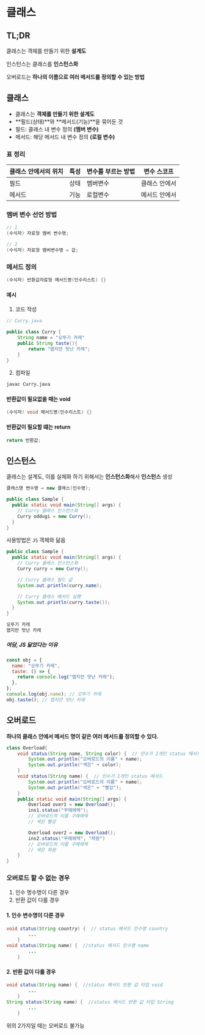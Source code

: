 # 클래스

## TL;DR

클래스는 객체를 만들기 위한 **설계도**

인스턴스는 클래스를 **인스턴스화**

오버로드는 **하나의 이름으로 여러 메서드를 정의할 수 있는 방법**

## 클래스

- 클래스는 **객체를 만들기 위한 설계도**
- **필드(상태)**와 **메서드(기능)**을 묶어둔 것
- 필드: 클래스 내 변수 정의 **(멤버 변수)**
- 메서드: 해당 메서드 내 변수 정의 **(로컬 변수)**

### 표 정리

| 클래스 안에서의 위치 | 특성 | 변수를 부르는 방법 | 변수 스코프   |
| -------------------- | ---- | ------------------ | ------------- |
| 필드                 | 상태 | 멤버변수           | 클래스 안에서 |
| 메서드               | 기능 | 로컬변수           | 메서드 안에서 |

### 멤버 변수 선언 방법

```java
// 1
(수식자) 자료형 멤버 변수명;

// 2
(수식자) 자료형 멤버변수명 = 값;

```

### 메서드 정의

```java
(수식자) 반환값자료형 메서드명(인수리스트) {}
```

#### 예시

1. 코드 작성

```java
// Curry.java

public class Curry {
    String name = "오뚜기 카레"
    public String taste(){
        return "맵지만 맛난 카레";
    }
}

```

2. 컴파일

```bash
javac Curry.java
```

#### 반환값이 필요없을 때는 **void**

```java
(수식자) void 메서드명(인수리스트) {}
```

#### 반환값이 필요할 떄는 **return**

```java
return 반환값;
```

## 인스턴스

클래스는 설계도, 이를 실체화 하기 위해서는 **인스턴스화**해서 **인스턴스** 생성

```java
클래스명 변수명 = new 클래스(인수명);

```

```java
public class Sample {
  public static void main(String[] args) {
    // Curry 클래스 인스턴스화
    Curry oddugi = new Curry();
  }
}
```

사용방법은 `JS` 객체와 닮음

```java
public class Sample {
  public static void main(String[] args) {
    // Curry 클래스 인스턴스화
    Curry curry = new Curry();

    // Curry 클래스 필드 값
    System.out.println(curry.name);

    // Curry 클래스 메서드 실행
    System.out.println(curry.taste());
  }
}
```

```bash
오뚜기 카레
맵지만 맛난 카레
```

##### 여담, JS 닮았다는 이유

```js
const obj = {
  name: "오뚜기 카레",
  taste: () => {
    return console.log("맵지만 맛난 카레");
  },
};
console.log(obj.name); // 오뚜기 카레
obj.taste(); // 맵지만 맛난 카레
```

## 오버로드

**하나의 클래스 안에서 메서드 명이 같은 여러 메서드를 정의할 수 있다.**

```java
class Overload{
    void status(String name, String color) {  // 인수가 2개인 status 메서드
        System.out.println("오버로드의 이름" + name);
        System.out.println("색은" + color);
    }
    void status(String name) {  // 인수가 1개인 status 메서드
        System.out.println("오버로드의 이름" + name);
        System.out.println("색은" + "빨강");
    }
    public static void main(String[] args) {
        Overload over1 = new Overload();
        ins1.status("꾸에에엑");
        // 오버로드의 이름 구에에엑
        // 색은 빨강

        Overload over2 = new Overload();
        ins2.status("꾸에에엑", "파랑")
        // 오버로드의 이름 구에에엑
        // 색은 파랑
    }
}
```

### 오버로드 할 수 없는 경우

1. 인수 명수명이 다른 경우
2. 반환 값이 다를 경우

#### 1. 인수 변수명이 다른 경우

```java
void status(String country) {  // status 메서드 인수명 country
        ...
    }
void status(String name) {  //status 메서드 인수명 name
        ...
    }
```

#### 2. 반환 값이 다를 경우

```java
void status(String name) {  //status 메서드 반환 값 타입 void
        ...
    }
String status(String name) {  //status 메서드 반환 값 타입 String
        ...
    }
```

위의 2가지일 때는 오버로드 불가능
